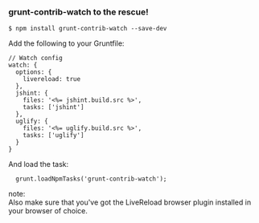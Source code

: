 ### grunt-contrib-watch to the rescue!

    $ npm install grunt-contrib-watch --save-dev

Add the following to your Gruntfile:

    // Watch config
    watch: {
      options: {
        livereload: true
      },
      jshint: { 
        files: '<%= jshint.build.src %>',
        tasks: ['jshint']
      },
      uglify: {
        files: '<%= uglify.build.src %>',
        tasks: ['uglify']
      }
    }

And load the task:

      grunt.loadNpmTasks('grunt-contrib-watch');

note:
<br />
Also make sure that you've got the LiveReload browser plugin installed in your browser of choice.
